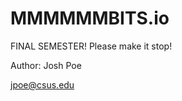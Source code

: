 <!doctype html>
<html class="no-js" lang="">

<head>
  <meta charset="utf-8">
  <title></title>
  <meta name="description" content="">
  <meta name="viewport" content="width=device-width, initial-scale=1">

  <meta property="og:title" content="">
  <meta property="og:type" content="">
  <meta property="og:url" content="">
  <meta property="og:image" content="">

  <link rel="manifest" href="site.webmanifest">
  <link rel="apple-touch-icon" href="icon.png">
  <!-- Place favicon.ico in the root directory -->

  <link rel="stylesheet" href="css/normalize.css">
  <link rel="stylesheet" href="css/style.css">

  <meta name="theme-color" content="#fafafa">
</head>

<body>
<h1>
    <strong>
        MMMMMMBITS.io
    </strong>
</h1>
  <!-- Add your site or application content here -->
  <p>FINAL SEMESTER! Please make it stop!</p>
  <script src="js/vendor/modernizr-{{MODERNIZR_VERSION}}.min.js"></script>
  <script src="js/app.js"></script>

  <!-- Google Analytics: change UA-XXXXX-Y to be your site's ID. -->
  <script>
    window.ga = function () { ga.q.push(arguments) }; ga.q = []; ga.l = +new Date;
    ga('create', 'UA-XXXXX-Y', 'auto'); ga('set', 'anonymizeIp', true); ga('set', 'transport', 'beacon'); ga('send', 'pageview')
  </script>
  <script src="https://www.google-analytics.com/analytics.js" async></script>
</body>
<footer>
    <p>Author: Josh Poe</p>
    <p><a href="mailto:hege@example.com">jpoe@csus.edu</a></p>
  </footer>
</html>
